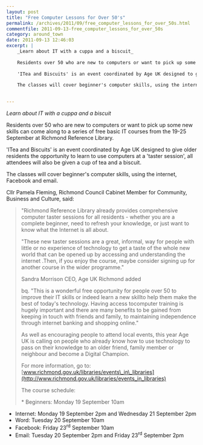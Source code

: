 ```yaml
---
layout: post
title: "Free Computer Lessons for Over 50's"
permalink: /archives/2011/09/free_computer_lessons_for_over_50s.html
commentfile: 2011-09-13-free_computer_lessons_for_over_50s
category: around_town
date: 2011-09-13 12:46:03
excerpt: |
    _Learn about IT with a cuppa and a biscuit_
    
    Residents over 50 who are new to computers or want to pick up some new skills can come along to a series of free basic IT courses from the 19-25 September at Richmond Reference Library.
    
    'ITea and Biscuits' is an event coordinated by Age UK designed to give older residents the opportunity to learn to use computers at a 'taster session', all attendees will also be given a cup of tea and a biscuit.
    
    The classes will cover beginner's computer skills, using the internet, Facebook and email.
    

---
```


*Learn about IT with a cuppa and a biscuit*

Residents over 50 who are new to computers or want to pick up some new skills can come along to a series of free basic IT courses from the 19-25 September at Richmond Reference Library.

'ITea and Biscuits' is an event coordinated by Age UK designed to give older residents the opportunity to learn to use computers at a 'taster session', all attendees will also be given a cup of tea and a biscuit.

The classes will cover beginner's computer skills, using the internet, Facebook and email.

Cllr Pamela Fleming, Richmond Council Cabinet Member for Community, Business and Culture, said:

> "Richmond Reference Library already provides comprehensive computer taster sessions for all residents - whether you are a complete beginner, need to refresh your knowledge, or just want to know what the Internet is all about.
> 
>  "These new taster sessions are a great, informal, way for people with little or no experience of technology to get a taste of the whole new world that can be opened up by accessing and understanding the internet .Then, if you enjoy the course, maybe consider signing up for another course in the wider programme."
> 
>  Sandra Morrison CEO, Age UK Richmond added
> 
>  bq. "This is a wonderful free opportunity for people over 50 to improve their IT skills or indeed learn a new skillto help them make the best of today's technology. Having access tocomputer training is hugely important and there are many benefits to be gained from keeping in touch with friends and family, to maintaining independence through internet banking and shopping online."
> 
>  As well as encouraging people to attend local events, this year Age UK is calling on people who already know how to use technology to pass on their knowledge to an older friend, family member or neighbour and become a Digital Champion.
> 
>  For more information, go to: [www.richmond.gov.uk/libraries/events\_in\_libraries](http://www.richmond.gov.uk/libraries/events_in_libraries)
> 
>  The course schedule:
> 
>  \* Beginners: Monday 19 September 10am

-   Internet: Monday 19 September 2pm and Wednesday 21 September 2pm
-   Word: Tuesday 20 September 10am
-   Facebook: Friday 23<sup>rd</sup> September 10am
-   Email: Tuesday 20 September 2pm and Friday 23<sup>rd</sup> September 2pm
